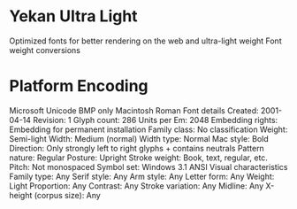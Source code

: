 # Yekan Ultra Light

Optimized fonts for better rendering on the web and ultra-light weight Font weight conversions



# Platform Encoding
Microsoft Unicode BMP only
Macintosh Roman
Font details
Created: 2001-04-14
Revision: 1
Glyph count: 286
Units per Em: 2048
Embedding rights: Embedding for permanent installation
Family class: No classification
Weight: Semi-light
Width: Medium (normal)
Width type: Normal
Mac style: Bold
Direction: Only strongly left to right glyphs + contains neutrals
Pattern nature: Regular
Posture: Upright
Stroke weight: Book, text, regular, etc.
Pitch: Not monospaced
Symbol set: Windows 3.1 ANSI
Visual characteristics
Family type: Any
Serif style: Any
Arm style: Any
Letter form: Any
Weight: Light
Proportion: Any
Contrast: Any
Stroke variation: Any
Midline: Any
X-height (corpus size): Any 
